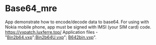 # Base64_mre
App demonstrate how to encode/decode data to base64.
For using with Nokia mobile phone, app must be signed with IMSI (your SIM card) code.
https://vxpatch.luxferre.top/
Application files - "[Bin2b64.vxp](https://github.com/RDZDX/base64_mre/blob/main/Bin2b64.vxp?raw=true)";[Bin2b64U.vxp](https://github.com/RDZDX/base64_mre/blob/main/Bin2b64U.vxp?raw=true)";
[B642bin.vxp](https://github.com/RDZDX/base64_mre/blob/main/B642bin.vxp?raw=true)".

